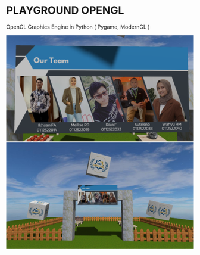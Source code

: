 # PLAYGROUND OPENGL

OpenGL Graphics Engine in Python ( Pygame, ModernGL )

![opengl](/screenshot/team.png)
![opengl](/screenshot/playground.png)
